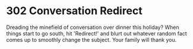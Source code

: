 # 302 Conversation Redirect

Dreading the minefield of conversation over dinner this holiday? When things start to go south, hit 'Redirect!' and blurt out whatever random fact comes up to smoothly change the subject. Your family will thank you.

